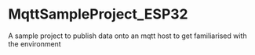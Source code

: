 # MqttSampleProject_ESP32
A sample project to publish data onto an mqtt host to get familiarised with the environment
